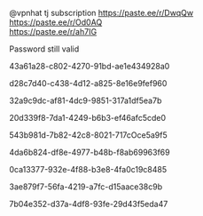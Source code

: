 @vpnhat
tj subscription 
https://paste.ee/r/DwqQw  
https://paste.ee/r/Od0AQ   
https://paste.ee/r/ah7IG   

Password still valid

43a61a28-c802-4270-91bd-ae1e434928a0

d28c7d40-c438-4d12-a825-8e16e9fef960

32a9c9dc-af81-4dc9-9851-317a1df5ea7b

20d339f8-7da1-4249-b6b3-ef46afc5cde0

543b981d-7b82-42c8-8021-717cOce5a9f5

4da6b824-df8e-4977-b48b-f8ab69963f69

0ca13377-932e-4f88-b3e8-4fa0c19c8485

3ae879f7-56fa-4219-a7fc-d15aace38c9b

7b04e352-d37a-4df8-93fe-29d43f5eda47

